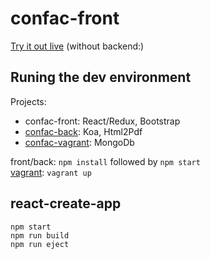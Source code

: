 confac-front
============

[Try it out live][demo] (without backend:)

Runing the dev environment
--------------------------
Projects:

- confac-front: React/Redux, Bootstrap
- [confac-back][confac-back]: Koa, Html2Pdf
- [confac-vagrant][confac-vagrant]: MongoDb

front/back: `npm install` followed by `npm start`  
[vagrant][vagrant]: `vagrant up`  

react-create-app
----------------
```
npm start
npm run build
npm run eject
```

[confac-back]: https://github.com/be-pongit/confac-back
[confac-vagrant]: https://github.com/be-pongit/confac-vagrant
[vagrant]: https://www.vagrantup.com/
[demo]: https://be-pongit.github.io/assets/confac-demo/index.html
